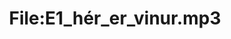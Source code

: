 ---
title: File:E1_hér_er_vinur.mp3
recording of: hér er vinur
reading speed: slow
speaker: E
license: CC0
---